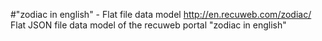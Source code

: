 #"zodiac in english" - Flat file data model
http://en.recuweb.com/zodiac/
Flat JSON file data model of the recuweb portal "zodiac in english"
